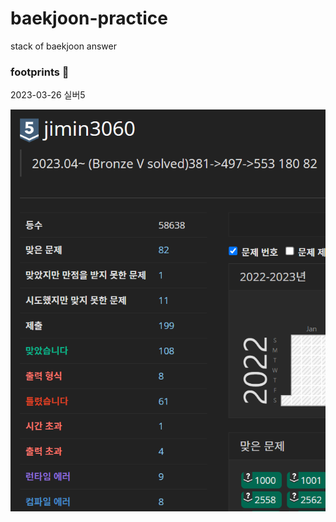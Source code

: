 # baekjoon-practice
stack of baekjoon answer

### footprints 🐾

2023-03-26 실버5

![23.03.26](./footprint/2023-03-26.PNG)
